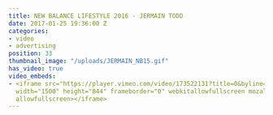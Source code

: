 ```yaml
---
title: NEW BALANCE LIFESTYLE 2016 - JERMAIN TODD
date: 2017-01-25 19:36:00 Z
categories:
- video
- advertising
position: 33
thumbnail_image: "/uploads/JERMAIN_NB15.gif"
has_video: true
video_embeds:
- <iframe src="https://player.vimeo.com/video/173522131?title=0&byline=0&portrait=0"
  width="1500" height="844" frameborder="0" webkitallowfullscreen mozallowfullscreen
  allowfullscreen></iframe>
---
```


